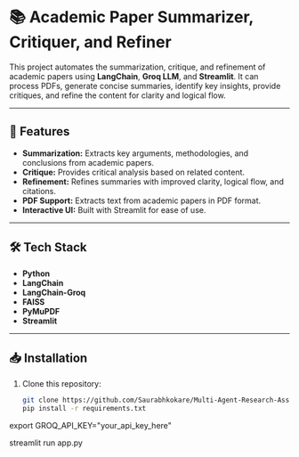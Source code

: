 # 📚 Academic Paper Summarizer, Critiquer, and Refiner

This project automates the summarization, critique, and refinement of academic papers using **LangChain**, **Groq LLM**, and **Streamlit**. It can process PDFs, generate concise summaries, identify key insights, provide critiques, and refine the content for clarity and logical flow.

---

## 🚀 **Features**

- **Summarization:** Extracts key arguments, methodologies, and conclusions from academic papers.  
- **Critique:** Provides critical analysis based on related content.  
- **Refinement:** Refines summaries with improved clarity, logical flow, and citations.  
- **PDF Support:** Extracts text from academic papers in PDF format.  
- **Interactive UI:** Built with Streamlit for ease of use.  

---

## 🛠️ **Tech Stack**

- **Python**  
- **LangChain**  
- **LangChain-Groq**  
- **FAISS**  
- **PyMuPDF**  
- **Streamlit**  

---

## 📥 **Installation**

1. Clone this repository:  
   ```bash
   git clone https://github.com/Saurabhkokare/Multi-Agent-Research-Assistant/
   pip install -r requirements.txt
export GROQ_API_KEY="your_api_key_here"


streamlit run app.py

